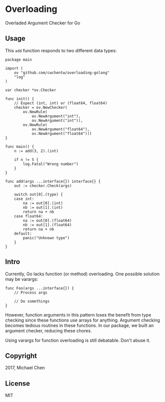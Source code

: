 # Overloading

Overladed Argument Checker for Go

## Usage

This ``add`` function responds to two different data types:

```
package main

import (
	ov "github.com/cwchentw/overloading-golang"
	"log"
)

var checker *ov.Checker

func init() {
	// Expect (int, int) or (float64, float64)
	checker = ov.NewChecker(
		ov.NewRule(
			ov.NewArgument("int"),
			ov.NewArgument("int")),
		ov.NewRule(
			ov.NewArgument("float64"),
			ov.NewArgument("float64")))
}

func main() {
	n := add(3, 2).(int)

	if n != 5 {
		log.Fatal("Wrong number")
	}
}

func add(args ...interface{}) interface{} {
	out := checker.Check(args)

	switch out[0].(type) {
	case int:
		na := out[0].(int)
		nb := out[1].(int)
		return na + nb
	case float64:
		na := out[0].(float64)
		nb := out[1].(float64)
		return na + nb
	default:
		panic("Unknown type")
	}
}
```

## Intro

Currently, Go lacks function (or method) overloading. One possible solution may be varargs:

```
func Foo(args ...interface{}) {
    // Process args
    
    // Do somethings
}
```

However, function arguments in this pattern loses the benefit from type checking since these functions use arrays for anything. Argument checking becomes tedious routines in these functions. In our package, we built an argument checker, reducing these chores.

Using varargs for function overloading is still debatable. Don't abuse it.

## Copyright

2017, Michael Chen

## License

MIT